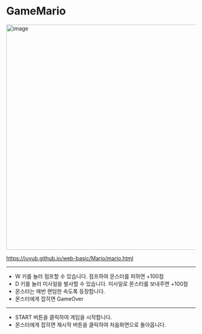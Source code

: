 # GameMario


<img src="https://github.com/juyub/web-basic/assets/126839881/55b42437-5e45-4897-9dd6-a81cfdeb41a6" alt="image" width="600">


https://juyub.github.io/web-basic/Mario/mario.html


<HR>
  
- W 키를 눌러 점프할 수 있습니다. 점프하여 몬스터를 피하면 +100점
- D 키를 눌러 미사일을 발사할 수 있습니다. 미사일로 몬스터를 보내주면 +100점
- 몬스터는 매번 랜덤한 속도록 등장합니다.
- 몬스터에게 잡히면 GameOver 

<HR>  
  
- START 버튼을 클릭하여 게임을 시작합니다.
- 몬스터에게 잡히면 재시작 버튼을 클릭하여 처음화면으로 돌아옵니다.

